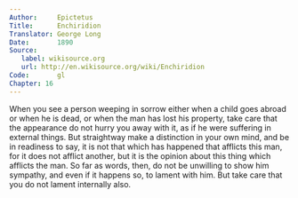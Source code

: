 ```yaml
---
Author:     Epictetus  
Title:      Enchiridion  
Translator: George Long  
Date:       1890  
Source:
   label: wikisource.org
   url: http://en.wikisource.org/wiki/Enchiridion
Code:       gl  
Chapter: 16
---
```


When you see a person weeping in sorrow either when a child goes abroad or when
he is dead, or when the man has lost his property, take care that the
appearance do not hurry you away with it, as if he were suffering in external
things. But straightway make a distinction in your own mind, and be in
readiness to say, it is not that which has happened that afflicts this man, for
it does not afflict another, but it is the opinion about this thing which
afflicts the man. So far as words, then, do not be unwilling to show him
sympathy, and even if it happens so, to lament with him. But take care that you
do not lament internally also.


